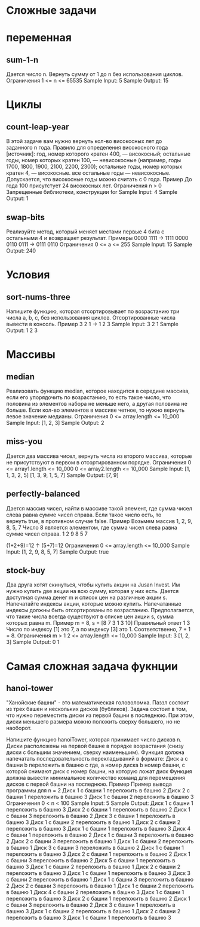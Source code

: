 # Сложные задачи
# переменная
## sum-1-n 
Дается число n. Вернуть сумму от 1 до n без использования циклов.
Ограничения
1 <= n <= 65535
Sample Input:
5
Sample Output:
15





# Циклы

## count-leap-year 
В этой задаче вам нужно вернуть кол-во високосных лет до заданного n года.
Правило для определения високосного года [источник]:
год, номер которого кратен 400, — високосный;
остальные годы, номер которых кратен 100, — невисокосные (например, годы 1700, 1800, 1900, 2100, 2200, 2300);
остальные годы, номер которых кратен 4, — високосные.
все остальные годы — невисокосные.
Допускается, что високосные годы можно считать с 0 года.
Пример
До года 100 присутстует 24 високосных лет.
Ограничения
n > 0
Запрещенные библиотеки, конструкции
for
Sample Input:
4
Sample Output:
1


## swap-bits 
Реализуйте метод, который меняет местами первые 4 бита с остальными 4 и возвращает результат.
Примеры
0000 1111 -> 1111 0000
0110 0111 -> 0111 0110
Ограничения
0 <= a <= 255
Sample Input:
15
Sample Output:
240






# Условия
## sort-nums-three 
Напишите функцию, которая отсортировывает по возрастанию три числа a, b, c, без использования циклов.
Отсортированные числа вывести в консоль.
Пример
3 2 1 -> 1 2 3
Sample Input:
3 2 1
Sample Output:
1 2 3






# Массивы
## median 
Реализовать функцию median, которое находится в середине массива, если его упорядочить по возрастанию, то есть такое число, что половина из элементов набора не меньше него, а другая половина не больше.
Если кол-во элементов в массиве четное, то нужно вернуть левое значение медианы.
Ограничения
0 <= array.length <= 10_000
Sample Input:
[1, 2, 3]
Sample Output:
2




## miss-you 
Дается два массива чисел, вернуть числа из второго массива, которые не присутствуют в первом в отсортированном порядке.
Ограничения
0 <= array1.length <= 10_000
0 <= array2.length <= 10_000
Sample Input:
[1, 1, 3, 2, 5]
[1, 3, 9, 1, 5, 7]
Sample Output:
[7, 9]



## perfectly-balanced 
Дается массив чисел, найти в массиве такой элемент, где сумма чисел слева равна сумме чисел справа.
Если такое число есть, то вернуть true, в противном случае false.
Пример
Возьмем массив 1, 2, 9, 8, 5, 7
Число 8 является элементом, где сумма чисел слева равна сумме чисел справа.
1   2   9   8   5   7

(1+2+9)=12  ↑  (5+7)=12
Ограничения
0 <= array.length <= 10_000
Sample Input:
[1, 2, 9, 8, 5, 7]
Sample Output:
true



## stock-buy 
Два друга хотят скинуться, чтобы купить акции на Jusan Invest. Им нужно купить две акции на всю сумму, которая у них есть.
Дается доступная сумма денег m и список цен на различные акции s. Напечатайте индексы акции, которые можно купить.
Напечатанные индексы должны быть отсортированы по возрастанию.
Предполагается, что такие числа всегда существуют в списке цен акции s, сумма которых равна m.
Пример
m = 8, s = [8 7 3 1 3 10]
Правильный ответ
1 3
Число по индексу [1] это 7, а по индексу [3] это 1. Соответственно, 7 + 1 = 8.
Ограничения
m > 1
2 <= array.length <= 10_000
Sample Input:
3
[1, 2, 3]
Sample Output:
0 1







	

# Самая сложная задача фукнции
## hanoi-tower 
"Ханойские башни" - это математическая головоломка. Паззл состоит из трех башен и нескольких дисков (бубликов).
Задача состоит в том, что нужно переместить диски из первой башни в последнюю. При этом, диски меньшего размера можно положить сверху большего, но не наоборот.

Напишите функцию hanoiTower, которая принимает число дисков n. Диски расположены на первой башне в порядке возрастания (снизу диски с большим значением, сверху наименьшим). Функция должна напечатать последовательность перекладываний в формате:
Диск a с башни b переложить в башню c
где,
а номер диска
b номер башни, с которой снимают диск
c номер башни, на которую ложат диск
Функция должна вывести минимальное количество команд для перемещения дисков с первой башни на последнюю.
Пример
Пример вывода программы для n = 2
Диск 1 с башни 1 переложить в башню 2
Диск 2 с башни 1 переложить в башню 3
Диск 1 с башни 2 переложить в башню 3
Ограничения
0 < n < 100
Sample Input:
5
Sample Output:
Диск 1 с башни 1 переложить в башню 3
Диск 2 с башни 1 переложить в башню 2
Диск 1 с башни 3 переложить в башню 2
Диск 3 с башни 1 переложить в башню 3
Диск 1 с башни 2 переложить в башню 1
Диск 2 с башни 2 переложить в башню 3
Диск 1 с башни 1 переложить в башню 3
Диск 4 с башни 1 переложить в башню 2
Диск 1 с башни 3 переложить в башню 2
Диск 2 с башни 3 переложить в башню 1
Диск 1 с башни 2 переложить в башню 1
Диск 3 с башни 3 переложить в башню 2
Диск 1 с башни 1 переложить в башню 3
Диск 2 с башни 1 переложить в башню 2
Диск 1 с башни 3 переложить в башню 2
Диск 5 с башни 1 переложить в башню 3
Диск 1 с башни 2 переложить в башню 1
Диск 2 с башни 2 переложить в башню 3
Диск 1 с башни 1 переложить в башню 3
Диск 3 с башни 2 переложить в башню 1
Диск 1 с башни 3 переложить в башню 2
Диск 2 с башни 3 переложить в башню 1
Диск 1 с башни 2 переложить в башню 1
Диск 4 с башни 2 переложить в башню 3
Диск 1 с башни 1 переложить в башню 3
Диск 2 с башни 1 переложить в башню 2
Диск 1 с башни 3 переложить в башню 2
Диск 3 с башни 1 переложить в башню 3
Диск 1 с башни 2 переложить в башню 1
Диск 2 с башни 2 переложить в башню 3
Диск 1 с башни 1 переложить в башню 3

